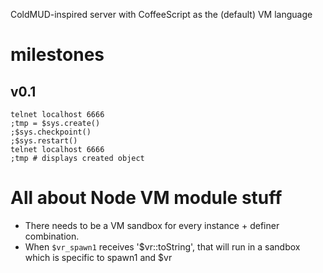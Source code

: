 ColdMUD-inspired server with CoffeeScript as the (default) VM language

# milestones

## v0.1

    telnet localhost 6666
    ;tmp = $sys.create()
    ;$sys.checkpoint()
    ;$sys.restart()
    telnet localhost 6666
    ;tmp # displays created object

# All about Node VM module stuff

- There needs to be a VM sandbox for every instance + definer combination.
 - When `$vr_spawn1` receives '$vr::toString', that will run in a sandbox
   which is specific to spawn1 and $vr
